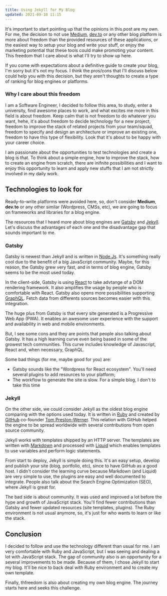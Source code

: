 ```yaml
---
title: Using Jekyll for My Blog
updated: 2021-09-10 11:15
---
```


It's important to start pointing up that the opinions in this post are my own. For me,
the decision to not use [Medium](medium.com), [dev.to](dev.to) or any other blog platform
is more about freedom than the provided resources of these applications, or the easiest
way to setup your blog and write your stuff, or enjoy the marketing potential that
these tools could make promoting your content. This freedom that I care about is what
I'll try to show up here.

If you come with expectations about a definitive guide to create your blog, I'm sorry but
it's not my focus. I think the pros/cons that I'll discuss below could help you with this
decision, but they aren't thoughts to create a type of ranking for blog engines or platforms.

### Why I care about this freedom

I am a Software Engineer, I decided to follow this area, to study, enter a university, find
awesome places to work, and what excites me more in this field is about freedom. Keep
calm that is not freedom to do whatever you want, hehe, it's about freedom to decide technology
for a new project, freedom to improve the stack of related projects from your team/squad,
freedom to specify and design an architecture or improve an existing one, freedom to have
this type of flexibility. Look that it's about to be happy with your career choice.

I am passionate about the opportunities to test technologies and create a blog is that. To
think about a simple engine, how to improve the stack, how to create an engine from scratch,
there are inifnite possibilities and I want to enjoy this opportunity to learn and apply
new stuffs that I am not strictly involved in my daily work.

## Technologies to look for

Ready-to-write platforms were avoided here, so, don't consider **Medium**, **dev.to** or any
other similar (Wordpress, CMSs, etc), we are going to focus on frameworks and libraries
for a blog engine.

The resources that I heard more about blog engines are [Gatsby](https://www.gatsbyjs.com/)
and [Jekyll](https://jekyllrb.com/). Let's discuss the advantages of each one and the
disadvantage gap that sounds important to me.

### Gatsby

Gatsby is newest than Jekyll and is written in [Node.Js](https://nodejs.org/en/). It's something
really cool due to the benefit of a big JavaScript community. Maybe, for this reason, the Gatsby
grew very fast, and in terms of blog engine, Gatsby seems to be the most used today.

In the client-side, Gatsby is using [React](https://reactjs.org/) to take advtange of a DOM
rendering framework. It also amplifies the usage by people who is comfortable with React. Gatsby
also opens more possibilities supporting [GraphQL](https://graphql.org/). Fetch data from
differents sources becomes easier with this integration.

The huge plus from Gatsby is that every site generated is a Progressive Web App (PWA). It enables
an awesome user experience with the support and availability in web and mobile environments.

But, I see some cons and they are points that people also talking about Gatsby. It has a high
learning curve even being based in some of the growest tech communities. This curve includes
knowledge of Javascript, React and, when necessary, GraphQL.

Some bad things (for me, maybe good for you) are:

- Gatsby sounds like the "Wordpress for React ecosystem". You'll need several plugins to add resources to your platform;
- The workflow to generate the site is slow. For a simple blog, I don't to take this time

### Jekyll

On the other side, we could consider Jekyll as the oldest blog engine comparing with the options used
today. It is written in [Ruby](https://www.ruby-lang.org/en/) and created by [GitHub](github.com)
co-founder [Tom Preston-Werner](https://tom.preston-werner.com/). This relation with GitHub
helped the engine to be spread worldwide with several contributions from open source community.

Jekyll works with templates shipped by an HTTP server. The templates are written with
[Markdown](https://daringfireball.net/projects/markdown/) and processed with [Liquid](https://shopify.github.io/liquid/)
which enables templates to use variables and perform logic statements.

From start to deploy, Jekyll is simple doing this. It's an easy setup, develop and publish your site
(blog, portfolio, etc), since to have GitHub as a good host. I didn't consider the learning curve
because Markdown (and Liquid) are very simple to use, the plugins are easy and well documented
to integrate. People also talk about the Search Engine Optimization (SEO), where Jekyll is great for.

The bad side is about community. It was used and improved a lot before the hype and growth of JavaScript
stack. You'll find fewer contributions than Gatsby and fewer updated resources (site templates, plugins).
The Ruby environment is not usual anymore, so, it's just for who wants to learn or like the stack.

## Conclusion

I decided to follow and use the technology different than usual for me. I am very comfortable with Ruby and
JavaScript, but I was seeing and dealing a lot with JavaScript stack. The gap of community also is an
opportunity for a several improvements to be made. Because of them, I chose Jekyll to start my blog. It'll
be nice to back deal with Ruby environment and to create my own template.

Finally, thfreedom is also about creating my own blog engine. The journey starts here and seeks this
challenge.
